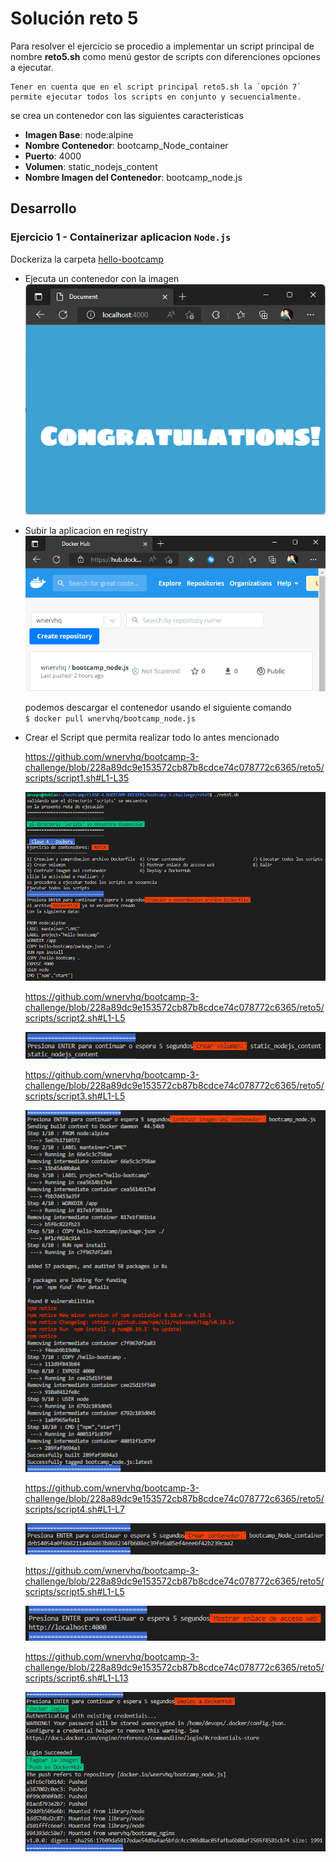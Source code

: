 # Solución reto 5
Para resolver el ejercicio se procedio a implementar un script principal de nombre **reto5.sh** como menú gestor de scripts con diferenciones opciones a ejecutar.  

	Tener en cuenta que en el script principal reto5.sh la `opción 7` permite ejecutar todos los scripts en conjunto y secuencialmente.

se crea un contenedor con las siguientes caracteristicas
- **Imagen Base**: node:alpine 
- **Nombre Contenedor**: bootcamp_Node_container 
- **Puerto**: 4000
- **Volumen**: static_nodejs_content
- **Nombre Imagen del Contenedor**: bootcamp_node.js

## Desarrollo 

### Ejercicio 1 - Containerizar aplicacion `Node.js`

Dockeriza la carpeta [hello-bootcamp](https://raw.githubusercontent.com/roxsross/bootcamp-3-challenge/master/reto5/hello-bootcamp/index.html)

- Ejecuta un contenedor con la imagen
![Contenedor](images/contenedorEjecutado.png)

- Subir la aplicacion en registry
![hub](images/hub.png)

	podemos descargar el contenedor usando el siguiente comando  
	```$ docker pull wnervhq/bootcamp_node.js```    

- Crear el Script que permita realizar todo lo antes mencionado

	https://github.com/wnervhq/bootcamp-3-challenge/blob/228a89dc9e153572cb87b8cdce74c078772c6365/reto5/scripts/script1.sh#L1-L35

	![Script](images/script1.png)

	https://github.com/wnervhq/bootcamp-3-challenge/blob/228a89dc9e153572cb87b8cdce74c078772c6365/reto5/scripts/script2.sh#L1-L5

	![Script](images/script2.png)

	https://github.com/wnervhq/bootcamp-3-challenge/blob/228a89dc9e153572cb87b8cdce74c078772c6365/reto5/scripts/script3.sh#L1-L5

	![Script](images/script3.png)

	https://github.com/wnervhq/bootcamp-3-challenge/blob/228a89dc9e153572cb87b8cdce74c078772c6365/reto5/scripts/script4.sh#L1-L7

	![Script](images/script4.png)

	https://github.com/wnervhq/bootcamp-3-challenge/blob/228a89dc9e153572cb87b8cdce74c078772c6365/reto5/scripts/script5.sh#L1-L5

	![Script](images/script5.png)

	https://github.com/wnervhq/bootcamp-3-challenge/blob/228a89dc9e153572cb87b8cdce74c078772c6365/reto5/scripts/script6.sh#L1-L13

	![Script](images/script6.png)

